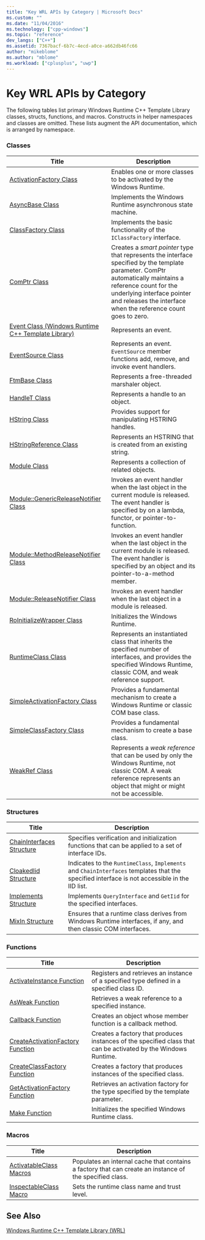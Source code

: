 ```yaml
---
title: "Key WRL APIs by Category | Microsoft Docs"
ms.custom: ""
ms.date: "11/04/2016"
ms.technology: ["cpp-windows"]
ms.topic: "reference"
dev_langs: ["C++"]
ms.assetid: 7367bacf-6b7c-4ecd-a0ce-a662db46fc66
author: "mikeblome"
ms.author: "mblome"
ms.workload: ["cplusplus", "uwp"]
---
```

# Key WRL APIs by Category
The following tables list primary Windows Runtime C++ Template Library classes, structs, functions, and macros. Constructs in helper namespaces and classes are omitted. These lists augment the API documentation, which is arranged by namespace.
  
### Classes
  
|Title|Description|
|-----------|-----------------|
|[ActivationFactory Class](../windows/activationfactory-class.md)|Enables one or more classes to be activated by the Windows Runtime.|
|[AsyncBase Class](../windows/asyncbase-class.md)|Implements the Windows Runtime asynchronous state machine.|
|[ClassFactory Class](../windows/classfactory-class.md)|Implements the basic functionality of the `IClassFactory` interface.|
|[ComPtr Class](../windows/comptr-class.md)|Creates a *smart pointer* type that represents the interface specified by the template parameter. ComPtr automatically maintains a reference count for the underlying interface pointer and releases the interface when the reference count goes to zero.|
|[Event Class (Windows Runtime C++ Template Library)](../windows/event-class-windows-runtime-cpp-template-library.md)|Represents an event.|
|[EventSource Class](../windows/eventsource-class.md)|Represents an event. `EventSource` member functions add, remove, and invoke event handlers.|
|[FtmBase Class](../windows/ftmbase-class.md)|Represents a free-threaded marshaler object.|
|[HandleT Class](../windows/handlet-class.md)|Represents a handle to an object.|
|[HString Class](../windows/hstring-class.md)|Provides support for manipulating HSTRING handles.|
|[HStringReference Class](../windows/hstringreference-class.md)|Represents an HSTRING that is created from an existing string.|
|[Module Class](../windows/module-class.md)|Represents a collection of related objects.|
|[Module::GenericReleaseNotifier Class](../windows/module-genericreleasenotifier-class.md)|Invokes an event handler when the last object in the current module is released. The event handler is specified by on a lambda, functor, or pointer-to-function.|
|[Module::MethodReleaseNotifier Class](../windows/module-methodreleasenotifier-class.md)|Invokes an event handler when the last object in the current module is released. The event handler is specified by an object and its pointer-to-a-method member.|
|[Module::ReleaseNotifier Class](../windows/module-releasenotifier-class.md)|Invokes an event handler when the last object in a module is released.|
|[RoInitializeWrapper Class](../windows/roinitializewrapper-class.md)|Initializes the Windows Runtime.|
|[RuntimeClass Class](../windows/runtimeclass-class.md)|Represents an instantiated class that inherits the specified number of interfaces, and provides the specified Windows Runtime, classic COM, and weak reference support.|
|[SimpleActivationFactory Class](../windows/simpleactivationfactory-class.md)|Provides a fundamental mechanism to create a Windows Runtime or classic COM base class.|
|[SimpleClassFactory Class](../windows/simpleclassfactory-class.md)|Provides a fundamental mechanism to create a base class.|
|[WeakRef Class](../windows/weakref-class.md)|Represents a *weak reference* that can be used by only the Windows Runtime, not classic COM. A weak reference represents an object that might or might not be accessible.|
  
### Structures
  
|Title|Description|
|-----------|-----------------|
|[ChainInterfaces Structure](../windows/chaininterfaces-structure.md)|Specifies verification and initialization functions that can be applied to a set of interface IDs.|
|[CloakedIid Structure](../windows/cloakediid-structure.md)|Indicates to the `RuntimeClass`, `Implements` and `ChainInterfaces` templates that the specified interface is not accessible in the IID list.|
|[Implements Structure](../windows/implements-structure.md)|Implements `QueryInterface` and `GetIid` for the specified interfaces.|
|[MixIn Structure](../windows/mixin-structure.md)|Ensures that a runtime class derives from Windows Runtime interfaces, if any, and then classic COM interfaces.|
  
### Functions
  
|Title|Description|
|-----------|-----------------|
|[ActivateInstance Function](../windows/activateinstance-function.md)|Registers and retrieves an instance of a specified type defined in a specified class ID.|
|[AsWeak Function](../windows/asweak-function.md)|Retrieves a weak reference to a specified instance.|
|[Callback Function](../windows/callback-function-windows-runtime-cpp-template-library.md)|Creates an object whose member function is a callback method.|
|[CreateActivationFactory Function](../windows/createactivationfactory-function.md)|Creates a factory that produces instances of the specified class that can be activated by the Windows Runtime.|
|[CreateClassFactory Function](../windows/createclassfactory-function.md)|Creates a factory that produces instances of the specified class.|
|[GetActivationFactory Function](../windows/getactivationfactory-function.md)|Retrieves an activation factory for the type specified by the template parameter.|
|[Make Function](../windows/make-function.md)|Initializes the specified Windows Runtime class.|
  
### Macros
  
|Title|Description|
|-----------|-----------------|
|[ActivatableClass Macros](../windows/activatableclass-macros.md)|Populates an internal cache that contains a factory that can create an instance of the specified class.|
|[InspectableClass Macro](../windows/inspectableclass-macro.md)|Sets the runtime class name and trust level.|
  
## See Also

[Windows Runtime C++ Template Library (WRL)](../windows/windows-runtime-cpp-template-library-wrl.md)